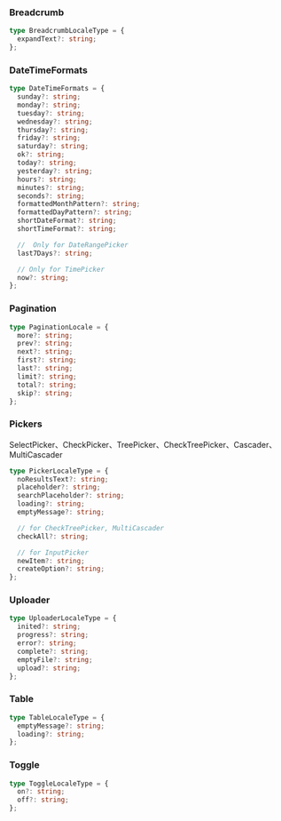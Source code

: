 ### Breadcrumb

```ts
type BreadcrumbLocaleType = {
  expandText?: string;
};
```

### DateTimeFormats

```ts
type DateTimeFormats = {
  sunday?: string;
  monday?: string;
  tuesday?: string;
  wednesday?: string;
  thursday?: string;
  friday?: string;
  saturday?: string;
  ok?: string;
  today?: string;
  yesterday?: string;
  hours?: string;
  minutes?: string;
  seconds?: string;
  formattedMonthPattern?: string;
  formattedDayPattern?: string;
  shortDateFormat?: string;
  shortTimeFormat?: string;

  //  Only for DateRangePicker
  last7Days?: string;

  // Only for TimePicker
  now?: string;
};
```

### Pagination

```ts
type PaginationLocale = {
  more?: string;
  prev?: string;
  next?: string;
  first?: string;
  last?: string;
  limit?: string;
  total?: string;
  skip?: string;
};
```

### Pickers

SelectPicker、CheckPicker、TreePicker、CheckTreePicker、Cascader、MultiCascader

```ts
type PickerLocaleType = {
  noResultsText?: string;
  placeholder?: string;
  searchPlaceholder?: string;
  loading?: string;
  emptyMessage?: string;

  // for CheckTreePicker, MultiCascader
  checkAll?: string;

  // for InputPicker
  newItem?: string;
  createOption?: string;
};
```

### Uploader

```ts
type UploaderLocaleType = {
  inited?: string;
  progress?: string;
  error?: string;
  complete?: string;
  emptyFile?: string;
  upload?: string;
};
```

### Table

```ts
type TableLocaleType = {
  emptyMessage?: string;
  loading?: string;
};
```

### Toggle

```ts
type ToggleLocaleType = {
  on?: string;
  off?: string;
};
```
